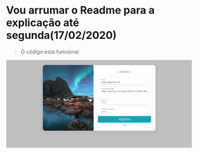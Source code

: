  # Vou arrumar o Readme para a explicação até segunda(17/02/2020)
> O código está funcional




![](./static/site.gif)

